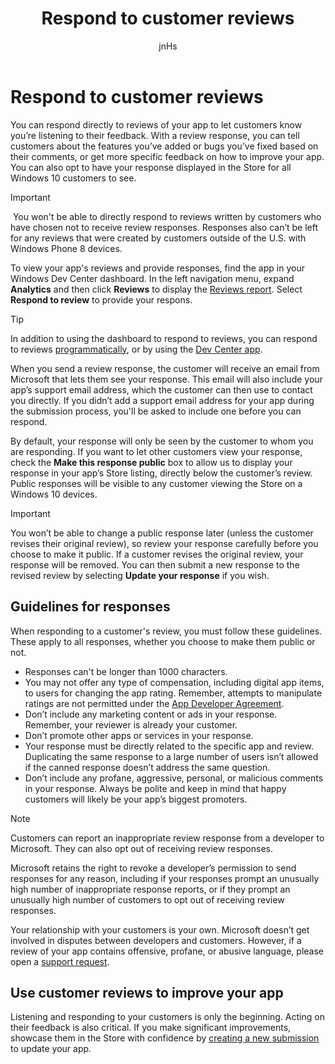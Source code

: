 ﻿---
author: jnHs
Description: You can respond directly to reviews of your app to let customers know you’re listening to their feedback.
title: Respond to customer reviews
ms.assetid: 96AA2108-E793-4DD0-8CDA-0D115423C68D
ms.author: wdg-dev-content
ms.date: 09/11/2017
ms.topic: article
ms.prod: windows
ms.technology: uwp
keywords: windows 10, uwp
---

# Respond to customer reviews


You can respond directly to reviews of your app to let customers know you’re listening to their feedback. With a review response, you can tell customers about the features you’ve added or bugs you’ve fixed based on their comments, or get more specific feedback on how to improve your app. You can also opt to have your response displayed in the Store for all Windows 10 customers to see.

> [!IMPORTANT]
> You won't be able to directly respond to reviews written by customers who have chosen not to receive review responses. Responses also can’t be left for any reviews that were created by customers outside of the U.S. with Windows Phone 8 devices.

To view your app's reviews and provide responses, find the app in your Windows Dev Center dashboard. In the left navigation menu, expand **Analytics** and then click **Reviews** to display the [Reviews report](reviews-report.md). Select **Respond to review** to provide your respons.

> [!TIP]
> In addition to using the dashboard to respond to reviews, you can respond to reviews [programmatically](../monetize/submit-responses-to-app-reviews.md), or by using the [Dev Center app](https://www.microsoft.com/store/apps/dev-center/9nblggh4r5ws). 

When you send a review response, the customer will receive an email from Microsoft that lets them see your response. This email will also include your app’s support email address, which the customer can then use to contact you directly. If you didn’t add a support email address for your app during the submission process, you'll be asked to include one before you can respond.

By default, your response will only be seen by the customer to whom you are responding. If you want to let other customers view your response, check the **Make this response public** box to allow us to display your response in your app’s Store listing, directly below the customer’s review. Public responses will be visible to any customer viewing the Store on a Windows 10 devices.

> [!IMPORTANT] 
> You won’t be able to change a public response later (unless the customer revises their original review), so review your response carefully before you choose to make it public. If a customer revises the original review, your response will be removed. You can then submit a new response to the revised review by selecting **Update your response** if you wish.


## Guidelines for responses

When responding to a customer's review, you must follow these guidelines. These apply to all responses, whether you choose to make them public or not.

-   Responses can't be longer than 1000 characters.
-   You may not offer any type of compensation, including digital app items, to users for changing the app rating. Remember, attempts to manipulate ratings are not permitted under the [App Developer Agreement](https://msdn.microsoft.com/library/windows/apps/hh694058).
-   Don’t include any marketing content or ads in your response. Remember, your reviewer is already your customer.
-   Don’t promote other apps or services in your response.
-   Your response must be directly related to the specific app and review. Duplicating the same response to a large number of users isn’t allowed if the canned response doesn’t address the same question.
-   Don’t include any profane, aggressive, personal, or malicious comments in your response. Always be polite and keep in mind that happy customers will likely be your app’s biggest promoters.

> [!NOTE]
> Customers can report an inappropriate review response from a developer to Microsoft. They can also opt out of receiving review responses. 
>
> Microsoft retains the right to revoke a developer’s permission to send responses for any reason, including if your responses prompt an unusually high number of inappropriate response reports, or if they prompt an unusually high number of customers to opt out of receiving review responses.

Your relationship with your customers is your own. Microsoft doesn’t get involved in disputes between developers and customers. However, if a review of your app contains offensive, profane, or abusive language, please open a [support request](http://go.microsoft.com/fwlink/p/?LinkID=401178).


## Use customer reviews to improve your app

Listening and responding to your customers is only the beginning. Acting on their feedback is also critical. If you make significant improvements, showcase them in the Store with confidence by [creating a new submission](app-submissions.md) to update your app.

